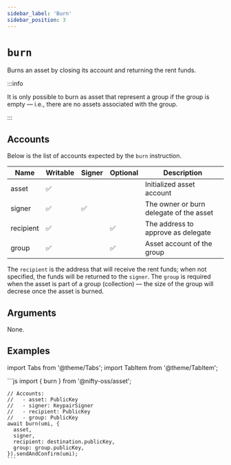 ```yaml
---
sidebar_label: 'Burn'
sidebar_position: 3
---
```


# `burn`

Burns an asset by closing its account and returning the rent funds.

:::info

It is only possible to burn as asset that represent a group if the group is empty &mdash; i.e., there are no assets associated with the group.

:::

## Accounts

Below is the list of accounts expected by the `burn` instruction.

| Name             | Writable | Signer | Optional | Description |
|------------------|----------|--------|----------|-------------|
| asset            | ✅       |        |          | Initialized asset account |
| signer           | ✅       | ✅     |          | The owner or burn delegate of the asset |
| recipient        | ✅       |        | ✅        | The address to approve as delegate |
| group            | ✅       |        | ✅        | Asset account of the group |

The `recipient` is the address that will receive the rent funds; when not specified, the funds will be returned to the `signer`. The `group` is required when the asset is part of a group (collection) &mdash; the size of the group will decrese once the asset is burned.

## Arguments

None.

## Examples

import Tabs from '@theme/Tabs';
import TabItem from '@theme/TabItem';

<Tabs>
  <TabItem value="javascript" label="JavaScript" default>
    ```js
    import { burn } from '@nifty-oss/asset';

    // Accounts:
    //   - asset: PublicKey
    //   - signer: KeypairSigner
    //   - recipient: PublicKey
    //   - group: PublicKey
    await burn(umi, {
      asset,
      signer,
      recipient: destination.publicKey,
      group: group.publicKey,
    }).sendAndConfirm(umi);
    ```
  </TabItem>
</Tabs>
